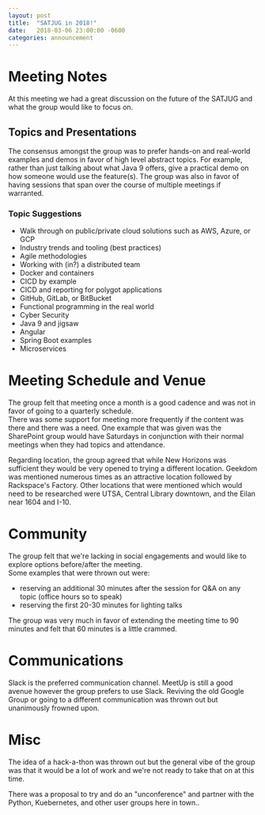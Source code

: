 ```yaml
---
layout: post
title:  "SATJUG in 2018!"
date:   2018-03-06 23:00:00 -0600
categories: announcement
---
```

# Meeting Notes
At this meeting we had a great discussion on the future of the SATJUG and what the group would like to focus on.

## Topics and Presentations
The consensus amongst the group was to prefer hands-on and real-world examples and demos in favor of high level 
abstract topics.  For example, rather than just talking about what Java 9 offers, give a practical demo on how someone 
would use the feature(s).  The group was also in favor of having sessions that span over the course of multiple 
meetings if warranted.

### Topic Suggestions
* Walk through on public/private cloud solutions such as AWS, Azure, or GCP
* Industry trends and tooling (best practices)
* Agile methodologies
* Working with (in?) a distributed team
* Docker and containers
* CICD by example
* CICD and reporting for polygot applications
* GitHub, GitLab, or BitBucket
* Functional programming in the real world
* Cyber Security
* Java 9 and jigsaw
* Angular
* Spring Boot examples
* Microservices

# Meeting Schedule and Venue
The group felt that meeting once a month is a good cadence and was not in favor of going to a quarterly schedule.  
There was some support for meeting more frequently if the content was there and there was a need.  One example that was 
given was the SharePoint group would have Saturdays in conjunction with their normal meetings when they had topics and 
attendance.

Regarding location, the group agreed that while New Horizons was sufficient they would be very opened to trying a 
different location.  Geekdom was mentioned numerous times as an attractive location followed by Rackspace's Factory.
Other locations that were mentioned which would need to be researched were UTSA, Central Library downtown, and the 
Eilan near 1604 and I-10.


# Community
The group felt that we're lacking in social engagements and would like to explore options before/after the meeting.  
Some examples that were thrown out were:

* reserving an additional 30 minutes after the session for Q&A on any topic (office hours so to speak)
* reserving the first 20-30 minutes for lighting talks

The group was very much in favor of extending the meeting time to 90 minutes and felt that 60 minutes is a little 
crammed.

# Communications
Slack is the preferred communication channel.  MeetUp is still a good avenue however the group prefers to use Slack.
Reviving the old Google Group or going to a different communication was thrown out but unanimously frowned upon.

# Misc
The idea of a hack-a-thon was thrown out but the general vibe of the group was that it would be a lot of work and we're
not ready to take that on at this time.

There was a proposal to try and do an "unconference" and partner with the Python, Kuebernetes, and other user groups
here in town..